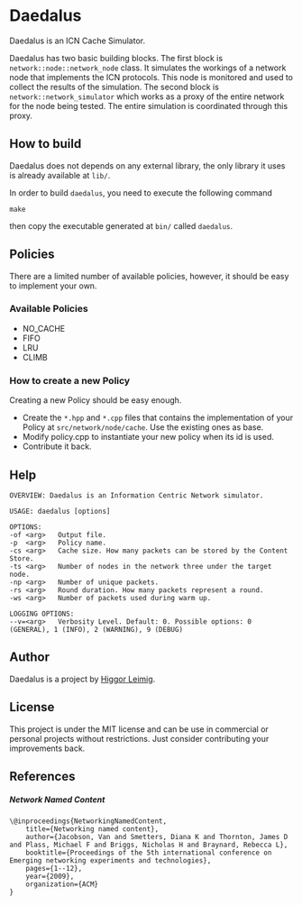 # Daedalus
Daedalus is an ICN Cache Simulator.

Daedalus has two basic building blocks. The first block is `network::node::network_node` class. It simulates the workings of a network node that implements the ICN protocols. This node is monitored and used to collect the results of the simulation. The second block is `network::network_simulator` which works as a proxy of the entire network for the node being tested. The entire simulation is coordinated through this proxy.

## How to build

Daedalus does not depends on any external library, the only library it uses is already available at `lib/`.

In order to build `daedalus`, you need to execute the following command

```
make
```

then copy the executable generated at `bin/` called `daedalus`.

## Policies

There are a limited number of available policies, however, it should be easy to implement your own.

### Available Policies

- NO_CACHE
- FIFO
- LRU
- CLIMB

### How to create a new Policy

Creating a new Policy should be easy enough.

- Create the `*.hpp` and `*.cpp` files that contains the implementation of your Policy at `src/network/node/cache`. Use the existing ones as base.
- Modify policy.cpp to instantiate your new policy when its id is used.
- Contribute it back.

## Help

```
OVERVIEW: Daedalus is an Information Centric Network simulator.

USAGE: daedalus [options]

OPTIONS:
-of <arg>   Output file.
-p  <arg>   Policy name.
-cs <arg>   Cache size. How many packets can be stored by the Content Store.
-ts <arg>   Number of nodes in the network three under the target node.
-np <arg>   Number of unique packets.
-rs <arg>   Round duration. How many packets represent a round.
-ws <arg>   Number of packets used during warm up.

LOGGING OPTIONS:
--v=<arg>   Verbosity Level. Default: 0. Possible options: 0 (GENERAL), 1 (INFO), 2 (WARNING), 9 (DEBUG)
```

## Author

Daedalus is a project by [Higgor Leimig](https://github.com/leimig).

## License

This project is under the MIT license and can be use in commercial or personal projects without restrictions. Just consider contributing your improvements back.

## References

##### Network Named Content
```
\@inproceedings{NetworkingNamedContent,
    title={Networking named content},
    author={Jacobson, Van and Smetters, Diana K and Thornton, James D and Plass, Michael F and Briggs, Nicholas H and Braynard, Rebecca L},
    booktitle={Proceedings of the 5th international conference on Emerging networking experiments and technologies},
    pages={1--12},
    year={2009},
    organization={ACM}
}
```
